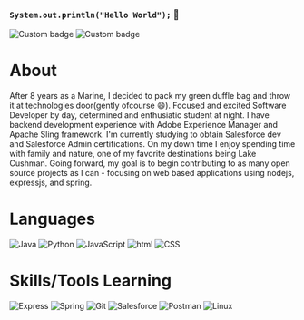 ### `System.out.println("Hello World");` 👋

![Custom badge](https://img.shields.io/badge/USA-Veteran-critical) ![Custom badge](https://img.shields.io/badge/Student-Software%20Dev-informational)

# About 
After 8 years as a Marine, I decided to pack my green duffle bag and throw it at technologies door(gently ofcourse 😄).
Focused and excited Software Developer by day, determined and enthusiatic student at night. I have backend development
experience with Adobe Experience Manager and Apache Sling framework. I'm currently studying to obtain Salesforce dev 
and Salesforce Admin certifications. On my down time I enjoy spending time with family and nature, one of my favorite 
destinations being Lake Cushman. Going forward, my goal is to begin contributing to as many open source projects as I 
can - focusing on web based applications using nodejs, expressjs, and spring. 

# Languages
![Java](https://img.shields.io/badge/BE-Java-critical?logo=java) ![Python](https://img.shields.io/badge/BE-Python-blue?logo=python) ![JavaScript](https://img.shields.io/badge/FE-JavaScript-yellow?logo=javascript) ![html](https://img.shields.io/badge/FE-HTML-red?logo=HTML5) ![CSS](https://img.shields.io/badge/FE-CSS-blue?logo=CSS3) 

# Skills/Tools Learning
![Express](https://img.shields.io/badge/-ExpressJS-%23000000?logo=express) ![Spring](https://img.shields.io/badge/-Spring-green?logo=spring) ![Git](https://img.shields.io/badge/-Git-critical?logo=git) ![Salesforce](https://img.shields.io/badge/-Salesforce-9cf?logo=salesforce) ![Postman](https://img.shields.io/badge/-Postman-lightgray?logo=postman) ![Linux](https://img.shields.io/badge/-Linux-black?logo=linux)



<!--
**walimorris/walimorris** is a ✨ _special_ ✨ repository because its `README.md` (this file) appears on your GitHub profile.

Here are some ideas to get you started:

- 🔭 I’m currently working on ...
- 🌱 I’m currently learning ...
- 👯 I’m looking to collaborate on ...
- 🤔 I’m looking for help with ...
- 💬 Ask me about ...
- 📫 How to reach me: ...
- 😄 Pronouns: ...
- ⚡ Fun fact: ...
-->
